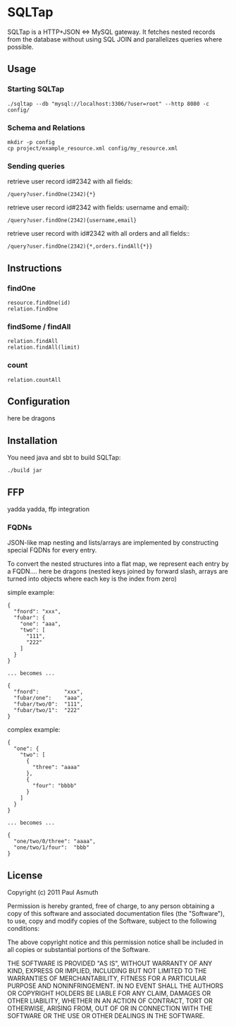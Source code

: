 SQLTap
======

SQLTap is a HTTP+JSON <=> MySQL gateway. It fetches nested records from the
database without using SQL JOIN and parallelizes queries where possible.


Usage
-----

### Starting SQLTap

    ./sqltap --db "mysql://localhost:3306/?user=root" --http 8080 -c config/


### Schema and Relations

    mkdir -p config
    cp project/example_resource.xml config/my_resource.xml


### Sending queries

retrieve user record id#2342 with all fields:

    /query?user.findOne(2342){*}

retrieve user record id#2342 with fields: username and email):

    /query?user.findOne(2342){username,email}

retrieve user record with id#2342 with all orders and all fields::

    /query?user.findOne(2342){*,orders.findAll{*}}


Instructions
------------

### findOne

    resource.findOne(id)
    relation.findOne


### findSome / findAll

    relation.findAll
    relation.findAll(limit)


### count

    relation.countAll



Configuration
-------------

here be dragons

Installation
------------

You need java and sbt to build SQLTap:

    ./build jar


FFP
---

yadda yadda, ffp integration

### FQDNs

JSON-like map nesting and lists/arrays are implemented by constructing special FQDNs for every entry.

To convert the nested structures into a flat map, we represent each entry by a FQDN.... here be dragons
(nested keys joined by forward slash, arrays are turned into objects where each key is the index from
zero)

simple example:

    {
      "fnord": "xxx",
      "fubar": {
        "one": "aaa",
        "two": [
          "111",
          "222"
        ]
      }
    }

    ... becomes ...

    {
      "fnord":        "xxx",
      "fubar/one":    "aaa",
      "fubar/two/0":  "111",
      "fubar/two/1":  "222"
    }


complex example:

    {
      "one": {
        "two": [
          {
            "three": "aaaa"
          },
          {
            "four": "bbbb"
          }
        ]
      }
    }

    ... becomes ...

    {
      "one/two/0/three": "aaaa",
      "one/two/1/four":  "bbb"
    }



License
-------

Copyright (c) 2011 Paul Asmuth

Permission is hereby granted, free of charge, to any person obtaining
a copy of this software and associated documentation files (the
"Software"), to use, copy and modify copies of the Software, subject 
to the following conditions:

The above copyright notice and this permission notice shall be
included in all copies or substantial portions of the Software.

THE SOFTWARE IS PROVIDED "AS IS", WITHOUT WARRANTY OF ANY KIND,
EXPRESS OR IMPLIED, INCLUDING BUT NOT LIMITED TO THE WARRANTIES OF
MERCHANTABILITY, FITNESS FOR A PARTICULAR PURPOSE AND
NONINFRINGEMENT. IN NO EVENT SHALL THE AUTHORS OR COPYRIGHT HOLDERS BE
LIABLE FOR ANY CLAIM, DAMAGES OR OTHER LIABILITY, WHETHER IN AN ACTION
OF CONTRACT, TORT OR OTHERWISE, ARISING FROM, OUT OF OR IN CONNECTION
WITH THE SOFTWARE OR THE USE OR OTHER DEALINGS IN THE SOFTWARE.

